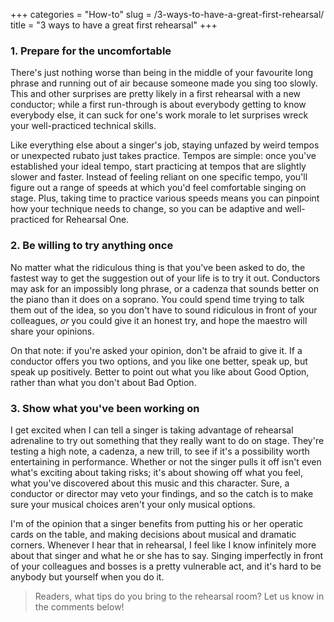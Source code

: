 +++
categories = "How-to"
slug = /3-ways-to-have-a-great-first-rehearsal/
title = "3 ways to have a great first rehearsal"
+++

### 1. Prepare for the uncomfortable

There's just nothing worse than being in the middle of your favourite long phrase and running out of air because someone made you sing too slowly. This and other surprises are pretty likely in a first rehearsal with a new conductor; while a first run-through is about everybody getting to know everybody else, it can suck for one's work morale to let surprises wreck your well-practiced technical skills.

Like everything else about a singer's job, staying unfazed by weird tempos or unexpected rubato just takes practice. Tempos are simple: once you've established your ideal tempo, start practicing at tempos that are slightly slower and faster. Instead of feeling reliant on one specific tempo, you'll figure out a range of speeds at which you'd feel comfortable singing on stage. Plus, taking time to practice various speeds means you can pinpoint how your technique needs to change, so you can be adaptive and well-practiced for Rehearsal One.

### 2. Be willing to try anything once

No matter what the ridiculous thing is that you've been asked to do, the fastest way to get the suggestion out of your life is to try it out. Conductors may ask for an impossibly long phrase, or a cadenza that sounds better on the piano than it does on a soprano. You could spend time trying to talk them out of the idea, so you don't have to sound ridiculous in front of your colleagues, *or* you could give it an honest try, and hope the maestro will share your opinions.

On that note: if you're asked your opinion, don't be afraid to give it. If a conductor offers you two options, and you like one better, speak up, but speak up positively. Better to point out what you like about Good Option, rather than what you don't about Bad Option.

### 3. Show what you've been working on

I get excited when I can tell a singer is taking advantage of rehearsal adrenaline to try out something that they really want to do on stage. They're testing a high note, a cadenza, a new trill, to see if it's a possibility worth entertaining in performance. Whether or not the singer pulls it off isn't even what's exciting about taking risks; it's about showing off what you feel, what you've discovered about this music and this character. Sure, a conductor or director may veto your findings, and so the catch is to make sure your musical choices aren't your only musical options.

I'm of the opinion that a singer benefits from putting his or her operatic cards on the table, and making decisions about musical and dramatic corners. Whenever I hear that in rehearsal, I feel like I know infinitely more about that singer and what he or she has to say. Singing imperfectly in front of your colleagues and bosses is a pretty vulnerable act, and it's hard to be anybody but yourself when you do it.

>Readers, what tips do you bring to the rehearsal room? Let us know in the comments below!
